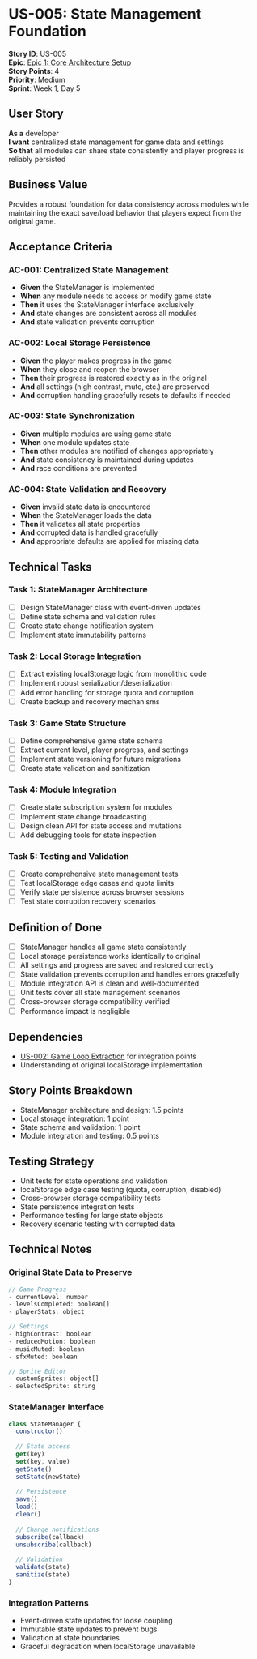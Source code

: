 # US-005: State Management Foundation

**Story ID**: US-005  
**Epic**: [Epic 1: Core Architecture Setup](../epics/epic-1-foundation.md)  
**Story Points**: 4  
**Priority**: Medium  
**Sprint**: Week 1, Day 5  

## User Story

**As a** developer  
**I want** centralized state management for game data and settings  
**So that** all modules can share state consistently and player progress is reliably persisted  

## Business Value

Provides a robust foundation for data consistency across modules while maintaining the exact save/load behavior that players expect from the original game.

## Acceptance Criteria

### AC-001: Centralized State Management
- **Given** the StateManager is implemented
- **When** any module needs to access or modify game state
- **Then** it uses the StateManager interface exclusively
- **And** state changes are consistent across all modules
- **And** state validation prevents corruption

### AC-002: Local Storage Persistence  
- **Given** the player makes progress in the game
- **When** they close and reopen the browser
- **Then** their progress is restored exactly as in the original
- **And** all settings (high contrast, mute, etc.) are preserved
- **And** corruption handling gracefully resets to defaults if needed

### AC-003: State Synchronization
- **Given** multiple modules are using game state
- **When** one module updates state
- **Then** other modules are notified of changes appropriately
- **And** state consistency is maintained during updates
- **And** race conditions are prevented

### AC-004: State Validation and Recovery
- **Given** invalid state data is encountered
- **When** the StateManager loads the data
- **Then** it validates all state properties
- **And** corrupted data is handled gracefully
- **And** appropriate defaults are applied for missing data

## Technical Tasks

### Task 1: StateManager Architecture
- [ ] Design StateManager class with event-driven updates
- [ ] Define state schema and validation rules
- [ ] Create state change notification system
- [ ] Implement state immutability patterns

### Task 2: Local Storage Integration
- [ ] Extract existing localStorage logic from monolithic code
- [ ] Implement robust serialization/deserialization
- [ ] Add error handling for storage quota and corruption
- [ ] Create backup and recovery mechanisms

### Task 3: Game State Structure
- [ ] Define comprehensive game state schema
- [ ] Extract current level, player progress, and settings
- [ ] Implement state versioning for future migrations
- [ ] Create state validation and sanitization

### Task 4: Module Integration
- [ ] Create state subscription system for modules
- [ ] Implement state change broadcasting
- [ ] Design clean API for state access and mutations  
- [ ] Add debugging tools for state inspection

### Task 5: Testing and Validation
- [ ] Create comprehensive state management tests
- [ ] Test localStorage edge cases and quota limits
- [ ] Verify state persistence across browser sessions
- [ ] Test state corruption recovery scenarios

## Definition of Done

- [ ] StateManager handles all game state consistently
- [ ] Local storage persistence works identically to original
- [ ] All settings and progress are saved and restored correctly
- [ ] State validation prevents corruption and handles errors gracefully
- [ ] Module integration API is clean and well-documented
- [ ] Unit tests cover all state management scenarios
- [ ] Cross-browser storage compatibility verified
- [ ] Performance impact is negligible

## Dependencies

- [US-002: Game Loop Extraction](epic-1.2-game-loop-extraction.md) for integration points
- Understanding of original localStorage implementation

## Story Points Breakdown

- StateManager architecture and design: 1.5 points
- Local storage integration: 1 point
- State schema and validation: 1 point
- Module integration and testing: 0.5 points

## Testing Strategy

- Unit tests for state operations and validation
- localStorage edge case testing (quota, corruption, disabled)
- Cross-browser storage compatibility tests
- State persistence integration tests
- Performance testing for large state objects
- Recovery scenario testing with corrupted data

## Technical Notes

### Original State Data to Preserve
```javascript
// Game Progress
- currentLevel: number
- levelsCompleted: boolean[]
- playerStats: object

// Settings  
- highContrast: boolean
- reducedMotion: boolean
- musicMuted: boolean
- sfxMuted: boolean

// Sprite Editor
- customSprites: object[]
- selectedSprite: string
```

### StateManager Interface
```javascript
class StateManager {
  constructor()
  
  // State access
  get(key)
  set(key, value)
  getState()
  setState(newState)
  
  // Persistence
  save()
  load()
  clear()
  
  // Change notifications
  subscribe(callback)
  unsubscribe(callback)
  
  // Validation
  validate(state)
  sanitize(state)
}
```

### Integration Patterns
- Event-driven state updates for loose coupling
- Immutable state updates to prevent bugs
- Validation at state boundaries
- Graceful degradation when localStorage unavailable